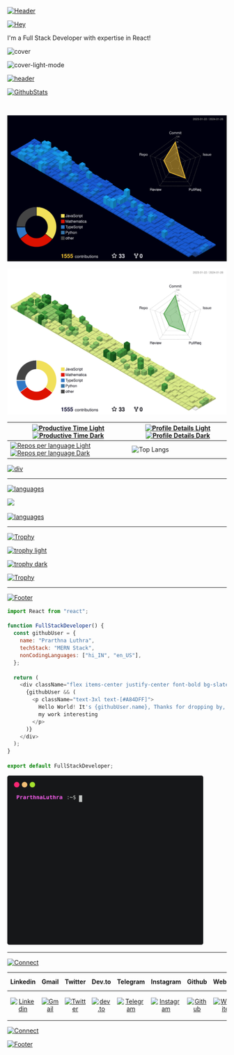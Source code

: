 [![Header](https://readme-typing-svg.herokuapp.com?font=Caveat&weight=700&size=30&multiline=true&pause=2000&color=A84DFF&width=435&lines=<header>)](https://git.io/typing-svg)

[![Hey](https://readme-typing-svg.herokuapp.com?font=Caveat&weight=700&size=35&multiline=true&pause=1000&color=A84DFF&width=435&lines=Hello+World,+I'm+Prarthna++%F0%9F%91%8B)](https://git.io/typing-svg)

I'm a Full Stack Developer with expertise in React!
<!-- Cover pic -->

<!-- dark mode -->
![cover](https://user-images.githubusercontent.com/100023570/170828704-320afd8a-fe76-4f32-af9b-f5a9650afb21.png#gh-dark-mode-only)
<!-- light mode -->
![cover-light-mode](https://user-images.githubusercontent.com/100023570/210518490-d36d300e-b4dd-4675-b237-4dfd59123f02.jpg#gh-light-mode-only)

[![header](https://readme-typing-svg.herokuapp.com?font=Caveat&weight=700&size=30&multiline=true&pause=2000&color=A84DFF&width=435&lines=<header/>)](https://git.io/typing-svg)

[![GithubStats](https://readme-typing-svg.herokuapp.com?font=Caveat&weight=700&size=30&multiline=true&pause=2000&color=A84DFF&width=435&lines=<div+class="githubStats">)](https://git.io/typing-svg)

<!-- Streak Count  -->
<div align="center">
 <picture>
<!-- dark mode -->
  <source media="(prefers-color-scheme: dark)" srcset="https://streak-stats.demolab.com/?user=PrarthnaLuthra&theme=cobalt&border=7536B1&stroke=9243D3&ring=9c333f&currStreakNum=D280F5&sideNums=BC52F4&currStreakLabel=64EAE2&fire=f22738&dates=A42EE4&background=0d1117&hide_border=true">
<!-- light mode -->
  <source media="(prefers-color-scheme: light)" srcset="https://streak-stats.demolab.com/?user=PrarthnaLuthra&theme=cobalt&border=7536B2&stroke=7C14D5&ring=EA5900&currStreakNum=5F0094&sideNums=7F00D0&currStreakLabel=00736C&fire=FF9555&dates=530081&hide_border=true">
  <img alt="" src="https://streak-stats.demolab.com/?user=PrarthnaLuthra&theme=cobalt&border=7536B2&stroke=9243DD&ring=9c333e&currStreakNum=D280FF&sideNums=BC52FF&currStreakLabel=64EAE2&fire=FF9554&dates=A42EE5&background=0d1117&hide_border=true">
</picture>

</div>
<!-- 3d Contribution -->
<!-- dark mode -->

![3d-dark](./profile-3d-contrib/profile-night-view.svg#gh-dark-mode-only)
<!-- light mode -->
![3d-light](./profile-3d-contrib/profile-green-animate.svg#gh-light-mode-only)
 
<!-- Stats table -->
|[![Productive Time Light](http://github-profile-summary-cards.vercel.app/api/cards/productive-time?username=PrarthnaLuthra&theme=github&utcOffset=5.5)](https://github.com/PrarthnaLuthra#gh-light-mode-only)[![Productive Time Dark](http://github-profile-summary-cards.vercel.app/api/cards/productive-time?username=PrarthnaLuthra&theme=github_dark&utcOffset=5.5)](https://github.com/PrarthnaLuthra#gh-dark-mode-only)|[![Profile Details Light](http://github-profile-summary-cards.vercel.app/api/cards/profile-details?username=PrarthnaLuthra&theme=github)](https://github.com/PrarthnaLuthra#gh-light-mode-only)[![Profile Details Dark](http://github-profile-summary-cards.vercel.app/api/cards/profile-details?username=PrarthnaLuthra&theme=github_dark)](https://github.com/PrarthnaLuthra#gh-dark-mode-only)|
|---|---|
|[![Repos per language Light](http://github-profile-summary-cards.vercel.app/api/cards/repos-per-language?username=PrarthnaLuthra&theme=github)](https://github.com/vn7n24fzkq/github-profile-summary-cards#gh-light-mode-only)[![Repos per language Dark](http://github-profile-summary-cards.vercel.app/api/cards/repos-per-language?username=PrarthnaLuthra&theme=github_dark)](https://github.com/vn7n24fzkq/github-profile-summary-cards#gh-dark-mode-only)|![Top Langs](https://github-readme-stats-git-master-prarthnaluthra.vercel.app/api/top-langs/?username=PrarthnaLuthra&layout=compact&theme=transparent&border_color=7536B2&title_color=0364d0&langs_count=10&card_width=450&hide_border=true&count-private=true&exclude_repo=TBI-Mathematical-Model)|

[![div](https://readme-typing-svg.herokuapp.com?font=Caveat&weight=700&size=30&multiline=true&pause=2000&color=A84DFF&width=435&lines=<div/>)](https://git.io/typing-svg)

---

<!-- Languages and tools: -->
[![languages](https://readme-typing-svg.herokuapp.com?font=Caveat&weight=700&size=30&multiline=true&pause=2000&color=A84DFF&width=435&lines=<div+class="languagesAndTools">)](https://git.io/typing-svg)

<p align="center">
  <div>
    <img src="https://skillicons.dev/icons?i=js,typescript,html,css,react,nextjs,mysql,mongodb,nodejs,expressjs,scss,tailwindcss,bootstrap,materialui,git,github,githubactions,java,c,python,vscode,eclipse,idea,androidstudio,firebase,netlify,heroku,vercel,redux,jquery,regex,apollo,graphql,matlab,dart,flutter,markdown" /> 
  </div>
</p>

[![languages](https://readme-typing-svg.herokuapp.com?font=Caveat&weight=700&size=30&multiline=true&pause=2000&color=A84DFF&width=435&lines=<div/>)](https://git.io/typing-svg)

---

<!-- trophy -->

<!-- light mode -->
[![Trophy](https://readme-typing-svg.herokuapp.com?font=Caveat&weight=700&size=30&multiline=true&pause=2000&color=A84DFF&width=435&lines=<div+class="achievements">)](https://git.io/typing-svg)

[![trophy light](https://github-profile-trophy-prarthnaluthra.vercel.app/?username=PrarthnaLuthra&no-bg=true&no-frame=true&rank=SECRET,SSS,SS,S,AAA,AA,A,B)](https://github.com/PrarthnaLuthra#gh-light-mode-only)

<!-- dark mode -->
[![trophy dark](https://github-profile-trophy-prarthnaluthra.vercel.app/?username=PrarthnaLuthra&theme=algolia&no-bg=true&no-frame=true&rank=SECRET,SSS,SS,S,AAA,AA,A)](https://github.com/PrarthnaLuthra#gh-dark-mode-only)

[![Trophy](https://readme-typing-svg.herokuapp.com?font=Caveat&weight=700&size=30&multiline=true&pause=2000&color=A84DFF&width=435&lines=<div/>)](https://git.io/typing-svg)

---
 
[![Footer](https://readme-typing-svg.herokuapp.com?font=Caveat&weight=700&size=30&multiline=true&pause=2000&color=A84DFF&width=435&lines=<footer>)](https://git.io/typing-svg)

```javascript
import React from "react";

function FullStackDeveloper() {
  const githubUser = {
    name: "Prarthna Luthra",
    techStack: "MERN Stack",
    nonCodingLanguages: ["hi_IN", "en_US"],
  };
  
  return (
    <div className="flex items-center justify-center font-bold bg-slate-900 shadow-lg rounded-md w-full h-full">
      {githubUser && (
        <p className="text-3xl text-[#A84DFF]">
          Hello World! It's {githubUser.name}, Thanks for dropping by, hope you find some of
          my work interesting
        </p>
      )}
    </div>
  );
}

export default FullStackDeveloper;
```

<!--  Git-Stats-Terminal -->
<div>
 <picture>
  <!-- dark mode -->
  <source media="(prefers-color-scheme: dark)" srcset="https://raw.githubusercontent.com/PrarthnaLuthra/Git-Stats-Terminal-Style/master/github_stats.svg" alt="Github Stats" title="Terminal Style GitHub Stats">
   <!-- light mode -->
  <source media="(prefers-color-scheme: light)" srcset="https://raw.githubusercontent.com/PrarthnaLuthra/Git-Stats-Terminal-Style-Light/master/github_stats.svg" alt="Github Stats" title="Terminal Style GitHub Stats">
  <img width="450px" src="https://raw.githubusercontent.com/PrarthnaLuthra/Git-Stats-Terminal-Style/master/github_stats.svg" alt="Github Stats" title="Terminal Style GitHub Stats"> 
</picture>
</div>

---

<!--Connect With Me: -->
[![Connect](https://readme-typing-svg.herokuapp.com?font=Caveat&weight=700&size=30&multiline=true&pause=2000&color=A84DFF&width=435&lines=<div+class="connectWithMe">)](https://git.io/typing-svg)
 
| **Linkedin**  |  **Gmail**    | **Twitter** | **Dev.to** | **Telegram** | **Instagram** | **Github** | **Website** | **Stack Overflow**  |
|---|---|---|---|---|---|---|---|---|
|<p align="center" ><a href="https://www.linkedin.com/in/prarthnaluthra/" title="Linkedin"><img src="https://skillicons.dev/icons?i=linkedin" alt="Linkedin" width="40px" height="40px"></a></p>|<p align="center" ><a href="mailto:prarthnaluthra@gmail.com" title="Gmail"><img src="https://mailmeteor.com/logos/assets/PNG/Gmail_Logo_256px.png" alt="Gmail" width="45px" height="40px"></a> </p> |<p align="center" ><a href="https://twitter.com/prarthna_luthra" title="Twitter"><img src="https://skillicons.dev/icons?i=twitter" alt="Twitter" width="40px" height="40px"></a> </p>|<p align="center" ><a href="https://dev.to/prarthnaluthra" title="Blogs"><img src="https://skillicons.dev/icons?i=devto" alt="dev.to" width="40px" height="40px"></a> </p>|<p align="center" ><a href="https://t.me/PrarthnaLuthra" title="Telegram"><img src="https://www.freepnglogos.com/uploads/telegram-logo-4.png" alt="Telegram" width="40px" height="40px"></a> </p>|<p align="center" ><a href="https://instagram.com/theportraitvan?igshid=YmMyMTA2M2Y=" title="Instagram"><img src="https://skillicons.dev/icons?i=instagram" alt="Instagram" width="40px" height="40px"></a> </p>|<p align="center" ><a href="https://github.com/PrarthnaLuthra" title="Github"><img src="https://skillicons.dev/icons?i=github" alt="Github" width="40px" height="40px"></a> </p>|<p align="center" ><a href="https://prarthna-luthra-resume.web.app" title="Website"><img src="https://upload.wikimedia.org/wikipedia/commons/thumb/1/1c/ICloud_logo.svg/150px-ICloud_logo.svg.png?20200306180013" alt="Website" width="40px" height="40px"></a> </p>| <p align="center" ><a href="https://stackoverflow.com/users/18687998/prarthna-luthra" title="StackOverflow"><img src="https://skillicons.dev/icons?i=stackoverflow" alt="Stackoverflow" width="40px" height="40px"></a> </p>|

[![Connect](https://readme-typing-svg.herokuapp.com?font=Caveat&weight=700&size=30&multiline=true&pause=2000&color=A84DFF&width=435&lines=<div/>)](https://git.io/typing-svg)

[![Footer](https://readme-typing-svg.herokuapp.com?font=Caveat&weight=700&size=30&multiline=true&pause=2000&color=A84DFF&width=435&lines=<footer/>)](https://git.io/typing-svg)
